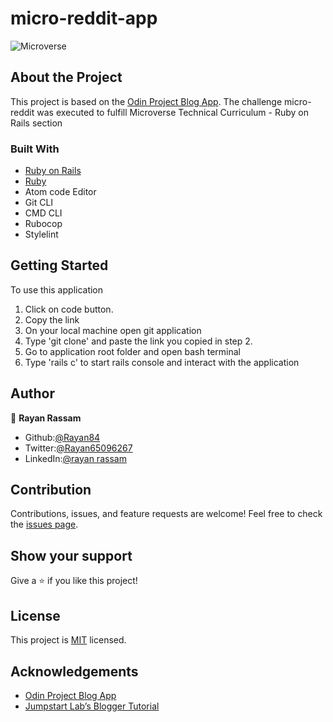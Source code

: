# micro-reddit-app

![Microverse](https://img.shields.io/badge/Microverse-blueviolet)

## About the Project

This project is based on the [Odin Project Blog App](https://www.theodinproject.com/courses/ruby-on-rails/lessons/ruby-on-rails-ruby-on-rails).
The challenge micro-reddit was executed to fulfill Microverse Technical Curriculum - Ruby on Rails section

### Built With

- [Ruby on Rails](https://rubyonrails.org/)
- [Ruby](https://www.ruby-lang.org/en/)
- Atom code Editor
- Git CLI
- CMD CLI
- Rubocop
- Stylelint

## Getting Started

To use this application

1. Click on code button.
2. Copy the link
3. On your local machine open git application
4. Type 'git clone' and paste the link you copied in step 2. 
5. Go to application root folder and open bash terminal 
6. Type 'rails c' to start rails console and interact with the application

## Author

👤 **Rayan Rassam**

* Github:[@Rayan84](https://github.com/Rayan84)
* Twitter:[@Rayan65096267](https://twitter.com/Rayan65096267)
* LinkedIn:[@rayan rassam](https://www.linkedin.com/in/rayan-rassam-18a0a426/)

## Contribution

Contributions, issues, and feature requests are welcome!
Feel free to check the [issues page](../../issues).


## Show your support

Give a ⭐️ if you like this project!

## License

This project is [MIT](./LICENSE) licensed.

## Acknowledgements

- [Odin Project Blog App](https://www.theodinproject.com/courses/ruby-on-rails/lessons/ruby-on-rails-ruby-on-rails)
- [Jumpstart Lab’s Blogger Tutorial](http://tutorials.jumpstartlab.com/projects/blogger.html)

